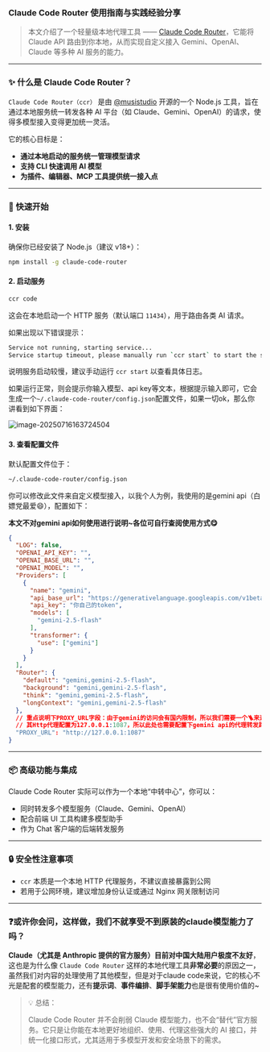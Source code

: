 

### Claude Code Router 使用指南与实践经验分享

> 本文介绍了一个轻量级本地代理工具 —— [Claude Code Router](https://github.com/musistudio/claude-code-router)，它能将 Claude API 路由到你本地，从而实现自定义接入 Gemini、OpenAI、Claude 等多种 AI 服务的能力。

---

### ✨ 什么是 Claude Code Router？

`Claude Code Router（ccr）` 是由 [@musistudio](https://github.com/musistudio) 开源的一个 Node.js 工具，旨在通过本地服务统一转发各种 AI 平台（如 Claude、Gemini、OpenAI）的请求，使得多模型接入变得更加统一灵活。

它的核心目标是：
- **通过本地启动的服务统一管理模型请求**
- **支持 CLI 快速调用 AI 模型**
- **为插件、编辑器、MCP 工具提供统一接入点**

---

### 🚀 快速开始

#### 1. 安装

确保你已经安装了 Node.js（建议 v18+）：

```bash
npm install -g claude-code-router
```

#### 2. 启动服务

```bash
ccr code
```

这会在本地启动一个 HTTP 服务（默认端口 `11434`），用于路由各类 AI 请求。

如果出现以下错误提示：

```bash
Service not running, starting service...
Service startup timeout, please manually run `ccr start` to start the service
```

说明服务启动较慢，建议手动运行 `ccr start` 以查看具体日志。

如果运行正常，则会提示你输入模型、api key等文本，根据提示输入即可，它会生成一个`~/.claude-code-router/config.json`配置文件，如果一切ok，那么你讲看到如下界面：

![image-20250716163724504](https://oss.yanquankun.cn/oss-cdn/image-20250716163724504.png!watermark)

#### 3. 查看配置文件

默认配置文件位于：

```bash
~/.claude-code-router/config.json
```

你可以修改此文件来自定义模型接入，以我个人为例，我使用的是gemini api（白嫖党最爱😄），配置如下：

**本文不对gemini api如何使用进行说明~各位可自行查阅使用方式😋**

```json
{
  "LOG": false,
  "OPENAI_API_KEY": "",
  "OPENAI_BASE_URL": "",
  "OPENAI_MODEL": "",
  "Providers": [
    {
      "name": "gemini",
      "api_base_url": "https://generativelanguage.googleapis.com/v1beta/models/",
      "api_key": "你自己的token",
      "models": [
        "gemini-2.5-flash"
      ],
      "transformer": {
        "use": ["gemini"]
      }
    }
  ],
  "Router": {
    "default": "gemini,gemini-2.5-flash",
    "background": "gemini,gemini-2.5-flash",
    "think": "gemini,gemini-2.5-flash",
    "longContext": "gemini,gemini-2.5-flash"
  },
  // 重点说明下PROXY_URL字段：由于gemini的访问会有国内限制，所以我们需要一个🪜来进行代理，由于我个人使用的是shadowsocket
  // 其Http代理配置为127.0.0.1:1087，所以此处也需要配置下gemini api的代理转发路径
  "PROXY_URL": "http://127.0.0.1:1087"
}
```

------

### 📦 高级功能与集成

Claude Code Router 实际可以作为一个本地“中转中心”，你可以：

- 同时转发多个模型服务（Claude、Gemini、OpenAI）
- 配合前端 UI 工具构建多模型助手
- 作为 Chat 客户端的后端转发服务

------

### 🔒 安全性注意事项

- `ccr` 本质是一个本地 HTTP 代理服务，不建议直接暴露到公网
- 若用于公网环境，建议增加身份认证或通过 Nginx 网关限制访问

---

### ❓或许你会问，这样做，我们不就享受不到原装的claude模型能力了吗？

**Claude（尤其是 Anthropic 提供的官方服务）目前对中国大陆用户极度不友好**，这也是为什么像 `Claude Code Router` 这样的本地代理工具**非常必要**的原因之一，虽然我们对内容的处理使用了其他模型，但是对于claude code来说，它的核心不光是配套的模型能力，还有**提示词**、**事件编排**、**脚手架能力**也是很有使用价值的~

> 💡 总结：
>
> Claude Code Router 并不会削弱 Claude 模型能力，也不会“替代”官方服务。它只是让你能在本地更好地组织、使用、代理这些强大的 AI 接口，并统一化接口形式，尤其适用于多模型开发和安全场景下的需求。
